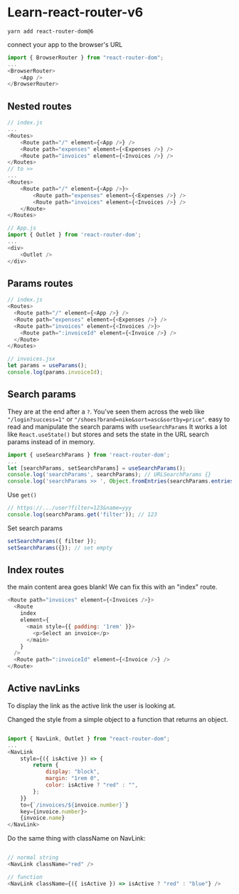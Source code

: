 <!-- @format -->

# Learn-react-router-v6

```
yarn add react-router-dom@6
```

connect your app to the browser's URL

```javascript
import { BrowserRouter } from "react-router-dom";
...
<BrowserRouter>
    <App />
</BrowserRouter>
```

## Nested routes

```javascript
// index.js
...
<Routes>
    <Route path="/" element={<App />} />
    <Route path="expenses" element={<Expenses />} />
    <Route path="invoices" element={<Invoices />} />
</Routes>
// to >>
...
<Routes>
    <Route path="/" element={<App />}>
        <Route path="expenses" element={<Expenses />} />
        <Route path="invoices" element={<Invoices />} />
    </Route>
</Routes>
```

```javascript
// App.js
import { Outlet } from 'react-router-dom';
...
<div>
    <Outlet />
</div>
```

## Params routes

```javascript
// index.js
<Routes>
  <Route path="/" element={<App />} />
  <Route path="expenses" element={<Expenses />} />
  <Route path="invoices" element={<Invoices />}>
    <Route path=":invoiceId" element={<Invoice />} />
  </Route>
</Routes>
```

```javascript
// invoices.jsx
let params = useParams();
console.log(params.invoiceId);
```

## Search params

They are at the end after a `?`. You've seen them across the web like `"/login?success=1"` or `"/shoes?brand=nike&sort=asc&sortby=price"`.
easy to read and manipulate the search params with `useSearchParams`
It works a lot like `React.useState()` but stores and sets the state in the URL search params instead of in memory.

```javascript
import { useSearchParams } from 'react-router-dom';
...
let [searchParams, setSearchParams] = useSearchParams();
console.log('searchParams', searchParams); // URLSearchParams {}
console.log('searchParams >> ', Object.fromEntries(searchParams.entries())); // 轉為 object
```

Use `get()`

```javascript
// https://.../user?filter=123&name=yyy
console.log(searchParams.get('filter')); // 123
```

Set search params

```javascript
setSearchParams({ filter });
setSearchParams({}); // set empty
```

## Index routes

the main content area goes blank! We can fix this with an "index" route.

```javascript
<Route path="invoices" element={<Invoices />}>
  <Route
    index
    element={
      <main style={{ padding: '1rem' }}>
        <p>Select an invoice</p>
      </main>
    }
  />
  <Route path=":invoiceId" element={<Invoice />} />
</Route>
```

## Active navLinks

To display the link as the active link the user is looking at.

Changed the style from a simple object to a function that returns an object.

```javascript

import { NavLink, Outlet } from "react-router-dom";
...
<NavLink
    style={({ isActive }) => {
        return {
            display: "block",
            margin: "1rem 0",
            color: isActive ? "red" : "",
        };
    }}
    to={`/invoices/${invoice.number}`}
    key={invoice.number}>
    {invoice.name}
</NavLink>
```

Do the same thing with className on NavLink:

```javascript

// normal string
<NavLink className="red" />

// function
<NavLink className={({ isActive }) => isActive ? "red" : "blue"} />

```

